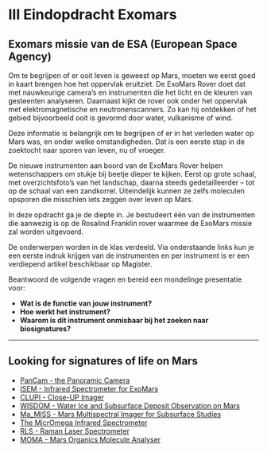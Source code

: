 # III Eindopdracht Exomars

## Exomars missie van de ESA (European Space Agency)

Om te begrijpen of er ooit leven is geweest op Mars, moeten we eerst goed in kaart brengen hoe het oppervlak eruitziet. De ExoMars Rover doet dat met nauwkeurige camera’s en instrumenten die het licht en de kleuren van gesteenten analyseren. Daarnaast kijkt de rover ook onder het oppervlak met elektromagnetische en neutronenscanners. Zo kan hij ontdekken of het gebied bijvoorbeeld ooit is gevormd door water, vulkanisme of wind.

Deze informatie is belangrijk om te begrijpen of er in het verleden water op Mars was, en onder welke omstandigheden. Dat is een eerste stap in de zoektocht naar sporen van leven, nu of vroeger.

De nieuwe instrumenten aan boord van de ExoMars Rover helpen wetenschappers om stukje bij beetje dieper te kijken. Eerst op grote schaal, met overzichtsfoto’s van het landschap, daarna steeds gedetailleerder – tot op de schaal van een zandkorrel. Uiteindelijk kunnen ze zelfs moleculen opsporen die misschien iets zeggen over leven op Mars.

In deze opdracht ga je de diepte in. Je bestudeert één van de instrumenten die aanwezig is op de Rosalind Franklin rover waarmee de ExoMars missie zal worden uitgevoerd.

De onderwerpen worden in de klas verdeeld. Via onderstaande links kun je een eerste indruk krijgen van de instrumenten en per instrument is er een verdiepend artikel beschikbaar op Magister.

Beantwoord de volgende vragen en bereid een mondelinge presentatie voor:

- **Wat is de functie van jouw instrument?**
- **Hoe werkt het instrument?**
- **Waarom is dit instrument onmisbaar bij het zoeken naar biosignatures?**

---

## Looking for signatures of life on Mars

- [PanCam - the Panoramic Camera](https://exploration.esa.int/web/mars/-/45103-rover-instruments?section=pancam---the-panoramic-camera)
- [ISEM - Infrared Spectrometer for ExoMars](https://exploration.esa.int/web/mars/-/45103-rover-instruments?section=isem---infrared-spectrometer-for-exomars)
- [CLUPI - Close-UP Imager](https://exploration.esa.int/web/mars/-/45103-rover-instruments?section=clupi---close-up-imager)
- [WISDOM - Water Ice and Subsurface Deposit Observation on Mars](https://exploration.esa.int/web/mars/-/45103-rover-instruments?section=wisdom---water-ice-and-subsurface-deposit-observation-on-mars)
- [Ma_MISS - Mars Multispectral Imager for Subsurface Studies](https://exploration.esa.int/web/mars/-/45103-rover-instruments?section=ma_miss---mars-multispectral-imager-for-subsurface-studies)
- [The MicrOmega Infrared Spectrometer](https://exploration.esa.int/web/mars/-/45103-rover-instruments?section=the-micromega-infrared-spectrometer)
- [RLS - Raman Laser Spectrometer](https://exploration.esa.int/web/mars/-/45103-rover-instruments?section=rls---raman-laser-spectrometer)
- [MOMA - Mars Organics Molecule Analyser](https://exploration.esa.int/web/mars/-/45103-rover-instruments?section=moma---mars-organics-molecule-analyser)

